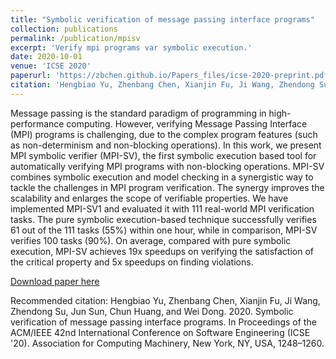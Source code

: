 ```yaml
---
title: "Symbolic verification of message passing interface programs"
collection: publications
permalink: /publication/mpisv
excerpt: 'Verify mpi programs var symbolic execution.'
date: 2020-10-01
venue: 'ICSE 2020'
paperurl: 'https://zbchen.github.io/Papers_files/icse-2020-preprint.pdf'
citation: 'Hengbiao Yu, Zhenbang Chen, Xianjin Fu, Ji Wang, Zhendong Su, Jun Sun, Chun Huang, and Wei Dong. 2020. Symbolic verification of message passing interface programs. In Proceedings of the ACM/IEEE 42nd International Conference on Software Engineering (ICSE '20). Association for Computing Machinery, New York, NY, USA, 1248–1260.'
---
```

Message passing is the standard paradigm of programming in high-performance computing. However, verifying Message Passing Interface (MPI) programs is challenging, due to the complex program features (such as non-determinism and non-blocking operations). In this work, we present MPI symbolic verifier (MPI-SV), the first symbolic execution based tool for automatically verifying MPI programs with non-blocking operations. MPI-SV combines symbolic execution and model checking in a synergistic way to tackle the challenges in MPI program verification. The synergy improves the scalability and enlarges the scope of verifiable properties. We have implemented MPI-SV1 and evaluated it with 111 real-world MPI verification tasks. The pure symbolic execution-based technique successfully verifies 61 out of the 111 tasks (55%) within one hour, while in comparison, MPI-SV verifies 100 tasks (90%). On average, compared with pure symbolic execution, MPI-SV achieves 19x speedups on verifying the satisfaction of the critical property and 5x speedups on finding violations.

[Download paper here](https://zbchen.github.io/Papers_files/icse-2020-preprint.pdf)

Recommended citation: Hengbiao Yu, Zhenbang Chen, Xianjin Fu, Ji Wang, Zhendong Su, Jun Sun, Chun Huang, and Wei Dong. 2020. Symbolic verification of message passing interface programs. In Proceedings of the ACM/IEEE 42nd International Conference on Software Engineering (ICSE '20). Association for Computing Machinery, New York, NY, USA, 1248–1260.